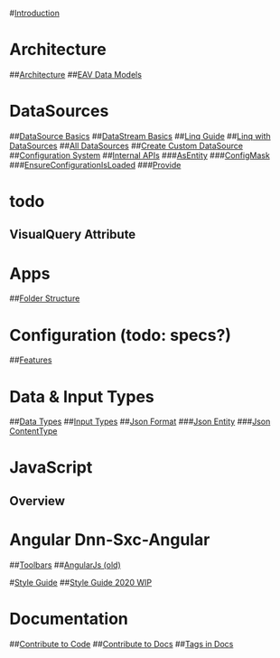 #[Introduction](index.md)

# Architecture
##[Architecture](xref:Articles.Architecture)
##[EAV Data Models](xref:Articles.EavCoreDataModels)

# DataSources
##[DataSource Basics](xref:Specs.DataSources.DataSource)
##[DataStream Basics](xref:Specs.DataSources.DataStream)
##[Linq Guide](xref:Specs.DataSources.LinqGuide)
##[Linq with DataSources](xref:Specs.DataSources.Linq)
##[All DataSources](xref:Specs.DataSources.ListAll)
##[Create Custom DataSource](xref:Specs.DataSources.Custom)
##[Configuration System](xref:Specs.DataSources.Configuration)
##[Internal APIs](xref:Specs.DataSources.Api)
###[AsEntity](xref:Specs.DataSources.Api.AsEntity)
###[ConfigMask](xref:Specs.DataSources.Api.ConfigMask)
###[EnsureConfigurationIsLoaded](xref:Specs.DataSources.Api.EnsureConfigurationIsLoaded)
###[Provide](xref:Specs.DataSources.Api.Provide)

# todo
## VisualQuery Attribute

# Apps
##[Folder Structure](xref:Specs.App.Folders)

# Configuration (todo: specs?)
##[Features](xref:Specs.Features)

# Data & Input Types
##[Data Types](xref:Specs.Data.Type.Overview)
##[Input Types](xref:Specs.Data.Inputs.Overview)
##[Json Format](xref:Specs.Data.Formats.JsonV1)
###[Json Entity](xref:Specs.Data.Formats.JsonV1-Entity)
###[Json ContentType](xref:Specs.Data.Formats.JsonV1-ContentType)

# JavaScript
## Overview
## 

# Angular Dnn-Sxc-Angular
##[Toolbars](xref:Specs.Angular.Toolbars)
##[AngularJs (old)](xref:Specs.AngularJs)

#[Style Guide](xref:Specs.StyleGuide)
##[Style Guide 2020 WIP](xref:Specs.StyleGuide2020)



# Documentation
##[Contribute to Code](xref:Specs.Contribute)
##[Contribute to Docs](xref:Specs.DocsContribute)
##[Tags in Docs](xref:Specs.DocsTags)


